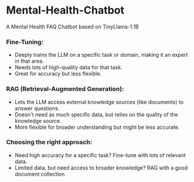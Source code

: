 # Mental-Health-Chatbot
A Mental Health FAQ Chatbot based on TinyLlama-1.1B

### Fine-Tuning:

* Deeply trains the LLM on a specific task or domain, making it an expert in that area.
* Needs lots of high-quality data for that task.
* Great for accuracy but less flexible.

### RAG (Retrieval-Augmented Generation):

* Lets the LLM access external knowledge sources (like documents) to answer questions.
* Doesn't need as much specific data, but relies on the quality of the knowledge source.
* More flexible for broader understanding but might be less accurate.

### Choosing the right approach:
* Need high accuracy for a specific task? Fine-tune with lots of relevant data.
* Limited data, but need access to broader knowledge? RAG with a good document collection.
